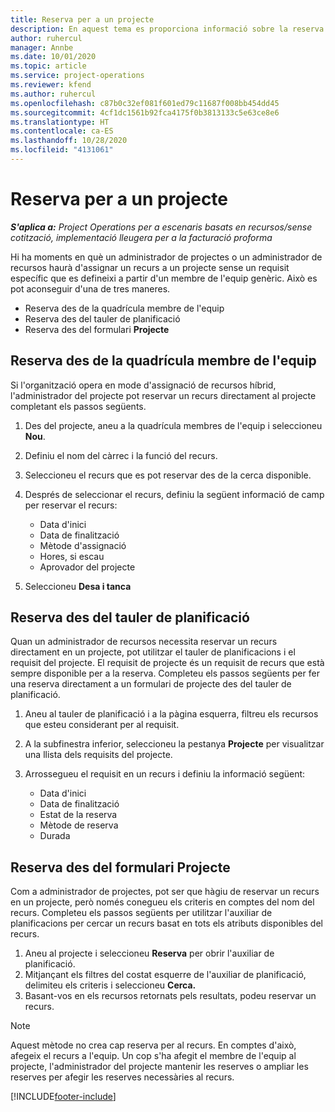 ```yaml
---
title: Reserva per a un projecte
description: En aquest tema es proporciona informació sobre la reserva d'un recurs a un projecte.
author: ruhercul
manager: Annbe
ms.date: 10/01/2020
ms.topic: article
ms.service: project-operations
ms.reviewer: kfend
ms.author: ruhercul
ms.openlocfilehash: c87b0c32ef081f601ed79c11687f008bb454dd45
ms.sourcegitcommit: 4cf1dc1561b92fca4175f0b3813133c5e63ce8e6
ms.translationtype: HT
ms.contentlocale: ca-ES
ms.lasthandoff: 10/28/2020
ms.locfileid: "4131061"
---
```

# <a name="book-to-a-project"></a>Reserva per a un projecte

_**S'aplica a:** Project Operations per a escenaris basats en recursos/sense cotització, implementació lleugera per a la facturació proforma_

Hi ha moments en què un administrador de projectes o un administrador de recursos haurà d'assignar un recurs a un projecte sense un requisit específic que es defineixi a partir d'un membre de l'equip genèric. Això es pot aconseguir d'una de tres maneres.

- Reserva des de la quadrícula membre de l'equip
- Reserva des del tauler de planificació
- Reserva des del formulari **Projecte**

## <a name="book-from-the-team-member-grid"></a>Reserva des de la quadrícula membre de l'equip

Si l'organització opera en mode d'assignació de recursos híbrid, l'administrador del projecte pot reservar un recurs directament al projecte completant els passos següents.

1. Des del projecte, aneu a la quadrícula membres de l'equip i seleccioneu **Nou**.
2. Definiu el nom del càrrec i la funció del recurs.
3. Seleccioneu el recurs que es pot reservar des de la cerca disponible.
4. Després de seleccionar el recurs, definiu la següent informació de camp per reservar el recurs:

    - Data d'inici
    - Data de finalització
    - Mètode d'assignació
    - Hores, si escau
    - Aprovador del projecte

6. Seleccioneu **Desa i tanca**

## <a name="book-from-the-schedule-board"></a>Reserva des del tauler de planificació

Quan un administrador de recursos necessita reservar un recurs directament en un projecte, pot utilitzar el tauler de planificacions i el requisit del projecte. El requisit de projecte és un requisit de recurs que està sempre disponible per a la reserva. Completeu els passos següents per fer una reserva directament a un formulari de projecte des del tauler de planificació.

1. Aneu al tauler de planificació i a la pàgina esquerra, filtreu els recursos que esteu considerant per al requisit.
2. A la subfinestra inferior, seleccioneu la pestanya **Projecte** per visualitzar una llista dels requisits del projecte.
3. Arrossegueu el requisit en un recurs i definiu la informació següent:

    - Data d'inici
    - Data de finalització
    - Estat de la reserva
    - Mètode de reserva
    - Durada

## <a name="book-from-the-project-form"></a>Reserva des del formulari Projecte

Com a administrador de projectes, pot ser que hàgiu de reservar un recurs en un projecte, però només conegueu els criteris en comptes del nom del recurs. Completeu els passos següents per utilitzar l'auxiliar de planificacions per cercar un recurs basat en tots els atributs disponibles del recurs. 

1. Aneu al projecte i seleccioneu **Reserva** per obrir l'auxiliar de planificació.
2. Mitjançant els filtres del costat esquerre de l'auxiliar de planificació, delimiteu els criteris i seleccioneu **Cerca.**
3. Basant-vos en els recursos retornats pels resultats, podeu reservar un recurs.

> [!NOTE]
> Aquest mètode no crea cap reserva per al recurs. En comptes d'això, afegeix el recurs a l'equip. Un cop s'ha afegit el membre de l'equip al projecte, l'administrador del projecte mantenir les reserves o ampliar les reserves per afegir les reserves necessàries al recurs.


[!INCLUDE[footer-include](../includes/footer-banner.md)]